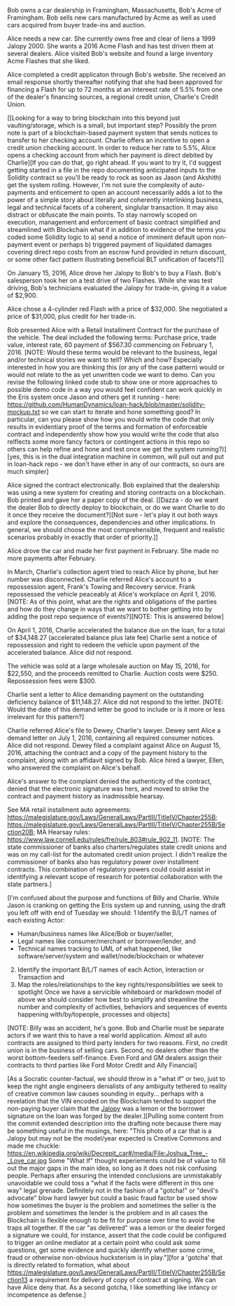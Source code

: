 Bob owns a car dealership in Framingham, Massachusetts, Bob's Acme of Framingham. Bob sells new cars manufactured by Acme as well as used cars acquired from buyer trade-ins and auction. 

Alice needs a new car. She currently owns free and clear of liens a 1999 Jalopy 2000. She wants a 2016 Acme Flash and has test driven them at several dealers. Alice visited Bob's website and found a large inventory Acme Flashes that she liked. 

Alice completed a credit applicaton through Bob's website. She received an email response shortly thereafter notifying that she had been approved for financing a Flash for up to 72 months at an intereest rate of 5.5% from one of the dealer's financing sources, a regional credit union, Charlie's Credit Union. 

[[Looking for a way to bring blockchain into this beyond just vaulting/storage, which is a small, but important step? Possibly the prom note is part of a blockchain-based payment system that sends notices to transfer to her checking account. Charlie offers an incentive to open a credit union checking account. In order to reduce her rate to 5.5%, Alice opens a checking account from which her payment is direct debited by Charlie][If you can do that, go right ahead.  If you want to try it, I'd suggest getting started in a file in the repo documenting anticipated inputs to the Solidity contract so you'll be ready to rock as soon as Jason (and Akshith) get the system rolling.  However, I'm not sure the complexity of auto-payments and enticement to open an account necessarily adds a lot to the power of a simple story about literally and coherently interlinking business, legal and technical facets of a coherent, singlular transaction.  It may also distract or obfuscate the main points.  To stay narrowly scoped on execution, management and enforcement of basic contract simplified and streamlined with Blockchain what if in addition to evidence of the terms you coded some Solidity logic to a) send a notice of imminent default upon non-payment event or perhaps b) triggered payment of liquidated damages covering direct repo costs from an escrow fund provided in return discount, or some other fact pattern illustrating beneficial BLT unification of facets?]]

On January 15, 2016, Alice drove her Jalopy to Bob's to buy a Flash. Bob's salesperson took her on a test drive of two Flashes.  While she was test driving, Bob's technicians evaluated the Jalopy for trade-in, giving it a value of $2,900.

Alice chose a 4-cylinder red Flash with a price of $32,000. She negotiated a price of $31,000, plus credit for her trade-in.

Bob presented Alice with a Retail Installment Contract for the purchase of the vehicle. The deal included the following terms: Purchase price, trade value, interest rate, 60 payment of $567.30 commencing on February 1, 2016. [NOTE: Would these terms would be relevant to the business, legal and/or technical stories we want to tell? Which and how? Especially interested in how you are thinking this (or any of the case pattern) would or would not relate to the as yet unwritten code we want to demo.  Can you revise the following linked code stub to show one or more approaches to possible demo code in a way you would feel confident can work quickly in the Eris system once Jason and others get it running - here: https://github.com/HumanDynamics/loan-hack/blob/master/solidity-mockup.txt so we can start to iterate and hone something good?  In particular, can you please show how you would write the code that only results in evidentiary proof of the terms and formation of enforceable contract and independently show how you would write the code that also relflects some more fancy factors or contingent actions in this repo so others can help refine and hone and test once we get the system running?)][yes, this is in the dual integration machine in common, will pull out and put in loan-hack repo - we don't have ether in any of our contracts, so ours are much simpler]


Alice signed the contract electronically. Bob explained that the dealership was using a new system for creating and storing contracts on a blockchain. Bob printed and gave her a paper copy of the deal. [[Dazza - do we want the dealer Bob to directly deploy to blockchain, or do we want Charlie to do it once they receive the document?][Not sure - let's play it out both ways and explore the consequences, dependencies and other implications.  In general, we should choose the most comprehensible, frequent and realistic scenarios probably in exactly that order of priority.]]

Alice drove the car and made her first payment in February. She made no more payments after February.

In March, Charlie's collection agent tried to reach Alice by phone, but her number was disconnected. Charlie referred Alice's account to a repossession agent, Frank's Towing and Recovery service. Frank repossessed the vehicle peaceably at Alice's workplace on April 1, 2016. [NOTE: As of this point, what are the rights and obligations of the parties and how do they change in ways that we want to bother getting into by adding the post repo sequence of events?][NOTE: This is answered below]

On April 1, 2016, Charlie accelerated the balance due on the loan, for a total of $34,148.27 (accelerated balance plus late fee) Charlie sent a notice of repossession and right to redeem the vehicle upon payment of the accelerated balance. Alice did not respond.

The vehicle was sold at a large wholesale auction on May 15, 2016, for $22,550, and the proceeds remitted to Charlie. Auction costs were $250. Repossession fees were $300. 

Charlie sent a letter to Alice demanding payment on the outstanding deficiency balance of $11,148.27.   Alice did not respond to the letter. [NOTE: Would the date of this demand letter be good to include or is it more or less irrelevant for this pattern?]

Charlie referred Alice's file to Dewey, Charlie's lawyer. Dewey sent Alice a demand letter on July 1, 2016, containing all required consumer notices. Alice did not respond. Dewey filed a complaint against Alice on August 15, 2016, attaching the contract and a copy of the payment history to the complaint, along with an affidavit signed by Bob.  Alice hired a lawyer, Ellen, who answered the complaint on Alice's behalf. 

Alice's answer to the complaint denied the authenticity of the contract, denied that the electronic signature was hers, and moved to strike the contract and payment history as inadmissible hearsay.

See MA retail installment auto agreements: https://malegislature.gov/Laws/GeneralLaws/PartIII/TitleIV/Chapter255B; https://malegislature.gov/Laws/GeneralLaws/PartIII/TitleIV/Chapter255B/Section20B; MA Hearsay rules: https://www.law.cornell.edu/rules/fre/rule_803#rule_902_11.  [NOTE: The state commissioner of banks also charters/regulates state credit unions and was on my call-list for the automated credit union project.  I didn't realize the commissioner of banks also has regulatory power over installment contracts.  This combination of regulatory powers could could assist in identifying a relevant scope of research for potential collaboration with the state partners.]


[I'm confused about the purpose and functions of Billy and Charlie.  While Jason is cranking on getting the Eris system up and running, using the draft you left off with end of Tuesday we should:
1 Identify the B/L/T names of each existing Actor:
* Human/business names like Alice/Bob or buyer/seller, 
* Legal names like consumer/merchant or borrower/lender,  and 
* Technical names tracking to UML of what happened, like software/server/system and wallet/node/blockchain or whatever
2. Identify the important B/L/T names of each Action, Interaction or Transaction and
3. Map the roles/relationships to the key rights/responsibilities we seek to spotlight
Once we have a servicible whiteboard or markdown model of above we should consider how best to simplify and streamline the number and complexity of activities, behaviors and sequences of events happening with/by/topeople, processes and objects]

[NOTE: Billy was an accident, he's gone. Bob and Charlie must be separate actors if we want this to have a real world application. Almost all auto contracts are assigned to third party lenders for two reasons. First, no credit union is in the business of selling cars. Second, no dealers other than the worst bottom-feeders self-finance. Even Ford and GM dealers assign their contracts to third parties like Ford Motor Credit and Ally Financial]

[As a Socratic counter-factual, we should throw in a "what if" or two, just to keep the right angle engineers denialists of any ambiguity tethered to reality of creative common law causes sounding in equity... perhaps with a revelation that the VIN encoded on the Blockchain tended to support the non-paying buyer claim that the [Jalopy](https://en.wikipedia.org/wiki/Decrepit_car#/media/File:Joshua_Tree_-_Love_car.jpg) was a lemon or the borrower signature on the loan was forged by the dealer.][Pulling some content from the commit extended description into the drafting note because there may be something useful in the musings, here: "This photo of a car that is a Jalopy but may not be the model/year expected is Creative Commons and made me chuckle: https://en.wikipedia.org/wiki/Decrepit_car#/media/File:Joshua_Tree_-_Love_car.jpg   Some "What If" thought experiements could be of value to fill out the major gaps in the main idea, so long as it does not risk confusing people. Perhaps after ensuring the intended conclusions are unmistakably unavoidable we could toss a "what if the facts were different in this one way" legal grenade.  Definitely not in the fashion of a "gotcha!" or "devil's advocate" blow hard lawyer but could a basic fraud factor be used show how sometimes the buyer is the problem and sometimes the seller is the problem and sometimes the lender is the problem and in all cases the Blockchain is flexible enough to be fit for purpose over time to avoid the traps all together.  If the car "as delivered" was a lemon or the dealer forged a signature we could, for instance, assert that the code could be configured to trigger an online mediator at a certain point who could ask some questions, get some evidence and quickly identify whether some crime, fraud or otherwise non-obvious hucksterism is in play."][for a 'gotcha' that is directly related to formation, what about <https://malegislature.gov/Laws/GeneralLaws/PartIII/TitleIV/Chapter255B/Section13> a requirement for delivery of copy of contract at signing. We can have Alice deny that. As a second gotcha, I like something like infancy or incompetence as defense.]
